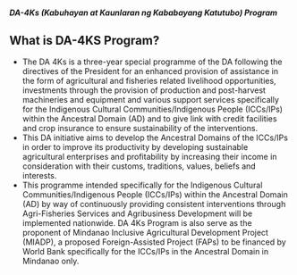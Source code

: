 ##### DA-4Ks (Kabuhayan at Kaunlaran ng Kababayang Katutubo) Program

## What is DA-4KS Program?


 - The DA 4Ks is a three-year special programme of the DA following the directives of the President for an enhanced provision of assistance in the form of agricultural and fisheries related livelihood opportunities, investments through the provision of production and post-harvest machineries and equipment and various support services specifically for the Indigenous Cultural Communities/Indigenous People (ICCs/IPs) within the Ancestral Domain (AD) and to give link with credit facilities and crop insurance to ensure sustainability of the interventions.
 - This DA initiative aims to develop the Ancestral Domains of the ICCs/IPs in order to improve its productivity by developing sustainable agricultural enterprises and profitability by increasing their income in consideration with their customs, traditions, values, beliefs and interests.
 - This programme intended specifically for the Indigenous Cultural Communities/Indigenous People (ICCs/IPs) within the Ancestral Domain (AD) by way of continuously providing consistent interventions through Agri-Fisheries Services and Agribusiness Development will be implemented nationwide. DA 4Ks Program is also serve as the proponent of Mindanao Inclusive Agricultural Development Project (MIADP), a proposed Foreign-Assisted Project (FAPs) to be financed by World Bank specifically for the ICCs/IPs in the Ancestral Domain in Mindanao only.
